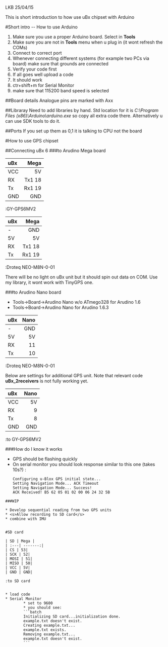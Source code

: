 LKB 25/04/15

This is short introduction to how use uBx chipset with Arduino

#Short intro -- How to use Arduino

1. Make sure you use a proper Arduino board. Select in **Tools**
2. Make sure you are not in **Tools** menu when u plug in (it wont refresh the COMs)
2. Connect to correct port
3. Whenever connecting different systems (for example two PCs via board) make sure that grounds are connected
4. Verify your code first
4. If all goes well upload a code
5. It should work
5. ctr+shift+m for Serial Monitor
5. make sure that 115200 band speed is selected

##Board details
Analogue pins are marked with Axx


##Libraray
Need to add libraries by hand. Std location for it is *C:\\Program Files (x86)\\Arduino\\arduino.exe* so copy all extra code there. Alternatively u can use SDK tools to do it.


##Ports
If you set up them as  0,1 it is talking to CPU not the board

#How to use GPS chipset

##Connecting uBx 6
###to Arudino Mega board

| uBx | Mega |
| :---| -------:|
| VCC | 5V|
| RX | Tx1 18|
| Tx | Rx1 19|
|GND | GND|

:GY-GPS6MV2


| uBx | Mega |
| :---| -------:|
| - | GND|
| 5V | 5V|
| RX | Tx1 18|
| Tx | Rx1 19|

:Droteq NEO-M8N-0-01

There will be no light on uBx unit but it should spin out data on COM. Use my library, it wont work with TinyGPS one.

###to Arudino Nano board

* Tools->Board->Arudino Nano w/o ATmego328 for Arudino 1.6
* Tools->Board->Arudino Nano for Arudino 1.6.3

| uBx | Nano |
| :---| -------:|
| - | GND|
| 5V | 5V|
| RX | 11|
| Tx | 10|

:Droteq NEO-M8N-0-01

Below are settings for additional GPS unit. Note that relevant code **uBx_2receivers** is not fully working yet.

| uBx | Nano |
| :---| -------:|
| VCC | 5V|
| RX | 9|
| Tx | 8|
|GND | GND|

:to GY-GPS6MV2

###How do I know it works
* GPS should be flashing quickly
* On serial monitor you should look response similar to this one (takes 10s?) :
	```batch
	Configuring u-Blox GPS initial state...
	Setting Navigation Mode... ACK Timeout
	Setting Navigation Mode... Success!
	ACK Received! B5 62 05 01 02 00 06 24 32 5B
```
###WIP

* Develop sequential reading from two GPS units
* <s>Allow recording to SD card</s>
* combine with IMU


#SD card

| SD | Mega |
| :---| -------:|
| CS | 53|
| SCK | 52|
| MOSI | 51|
| MISO | 50|
| VCC | 5V|
| GND | GND|

:to SD card


* load code
* Serial Monitor
		* set to 9600 
		* you should see:
		```batch
		Initializing SD card...initialization done.
		example.txt doesn't exist.
		Creating example.txt...
		example.txt exists.
		Removing example.txt...
		example.txt doesn't exist.
		```

